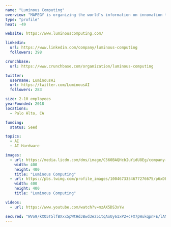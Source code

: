 ```yaml
---
name: "Luminous Computing"
overview: "MAPEGY is organizing the world’s information on innovation to answer questions about what technologies, markets, companies and experts to invest in. @pwalde"
type: "profile"
heat: -49

website: https://www.luminouscomputing.com/

linkedin:
  url: https://www.linkedin.com/company/luminous-computing
  followers: 398

crunchbase:
  url: https://www.crunchbase.com/organization/luminous-computing

twitter:
  username: LuminousAI
  url: https://twitter.com/LuminousAI
  followers: 283

size: 2-10 employees
yearFounded: 2018
locations:
  - Palo Alto, CA

funding:
  status: Seed

topics:
  - AI
  - AI Hardware

images:
  - url: https://media.licdn.com/dms/image/C560BAQHcbIuYidU8Eg/company-logo_200_200/0?e=2159024400&v=beta&t=xvvrCUjPgQCLoaY9VgDR7_gFjKtNzYsRf-oJlVprHNs
    width: 400
    height: 400
    title: "Luminous Computing"
  - url: https://pbs.twimg.com/profile_images/1004673354677276675/p6xDEfYS_400x400.jpg
    width: 400
    height: 400
    title: "Luminous Computing"

videos:
  - url: https://www.youtube.com/watch?v=mzAX5DS3xYw

secured: "WVo9/kXO5T5lfBXxx5pWtHdJBwd3ez51tqAoUy61xP2+cFX7pWukqpnFE/lAMG1N/uTVcSUmOKgbCu38CovmoxlVHnAZqz7Ndxof5wIm+L/TWAZsSRcJiG1d+NVqDuDD4e7+FZZVCKsAt7Xg0XyQFTunKQGHzAqRpBjYtH1Twa79HOex/xzwPp4ExCfWI/lE2KiB+Yxl2VyAYqp0vUacWx3ci1veiX8vcTPPu+MbbNX97/eSKzZNg+8p4dEMnbtpGIhNigiTgEnllufHUXzSttIwkBp2mWjMEw172pLLgHiKsW3wxorEbv1th4erTmA7;zKvqbjeS5YGoDCpiGNca1A=="
---
```


